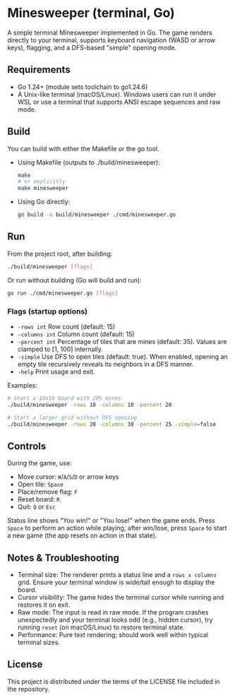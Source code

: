# Minesweeper (terminal, Go)

A simple terminal Minesweeper implemented in Go. The game renders directly to your terminal, supports keyboard navigation (WASD or arrow keys), flagging, and a DFS-based "simple" opening mode.


## Requirements
- Go 1.24+ (module sets toolchain to go1.24.6)
- A Unix-like terminal (macOS/Linux). Windows users can run it under WSL or use a terminal that supports ANSI escape sequences and raw mode.


## Build
You can build with either the Makefile or the go tool.

- Using Makefile (outputs to ./build/minesweeper):
  ```sh
  make
  # or explicitly
  make minesweeper
  ```

- Using Go directly:
  ```sh
  go build -o build/minesweeper ./cmd/minesweeper.go
  ```


## Run
From the project root, after building:
```sh
./build/minesweeper [flags]
```
Or run without building (Go will build and run):
```sh
go run ./cmd/minesweeper.go [flags]
```

### Flags (startup options)
- `-rows int`     Row count (default: 15)
- `-columns int`  Column count (default: 15)
- `-percent int`  Percentage of tiles that are mines (default: 35). Values are clamped to [1, 100] internally.
- `-simple`       Use DFS to open tiles (default: true). When enabled, opening an empty tile recursively reveals its neighbors in a DFS manner.
- `-help`         Print usage and exit.

Examples:
```sh
# Start a 10x10 board with 20% mines
./build/minesweeper -rows 10 -columns 10 -percent 20

# Start a larger grid without DFS opening
./build/minesweeper -rows 20 -columns 30 -percent 25 -simple=false
```


## Controls
During the game, use:
- Move cursor: `W`/`A`/`S`/`D` or arrow keys
- Open tile: `Space`
- Place/remove flag: `F`
- Reset board: `R`
- Quit: `Q` or `Esc`

Status line shows "You win!" or "You lose!" when the game ends. Press `Space` to perform an action while playing; after win/lose, press `Space` to start a new game (the app resets on action in that state).


## Notes & Troubleshooting
- Terminal size: The renderer prints a status line and a `rows x columns` grid. Ensure your terminal window is wide/tall enough to display the board.
- Cursor visibility: The game hides the terminal cursor while running and restores it on exit.
- Raw mode: The input is read in raw mode. If the program crashes unexpectedly and your terminal looks odd (e.g., hidden cursor), try running `reset` (on macOS/Linux) to restore terminal state.
- Performance: Pure text rendering; should work well within typical terminal sizes.


## License
This project is distributed under the terms of the LICENSE file included in the repository.
